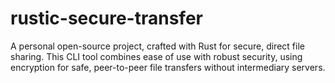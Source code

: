 # rustic-secure-transfer
A personal open-source project, crafted with Rust for secure, direct file sharing. This CLI tool combines ease of use with robust security, using encryption for safe, peer-to-peer file transfers without intermediary servers.
